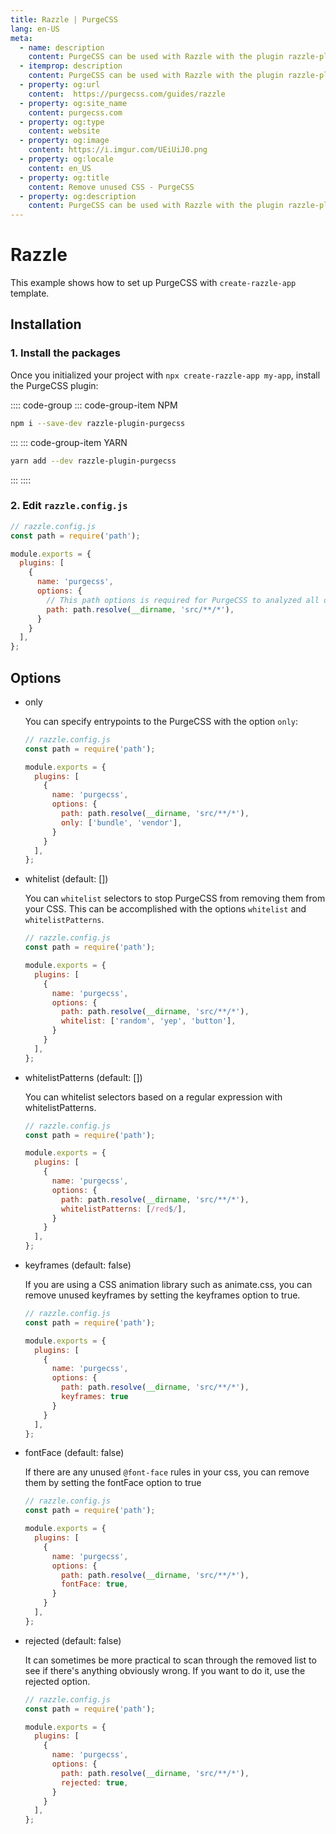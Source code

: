 ```yaml
---
title: Razzle | PurgeCSS
lang: en-US
meta:
  - name: description
    content: PurgeCSS can be used with Razzle with the plugin razzle-plugin-purgecss or with the PostCSS plugin.
  - itemprop: description
    content: PurgeCSS can be used with Razzle with the plugin razzle-plugin-purgecss or with the PostCSS plugin.
  - property: og:url
    content:  https://purgecss.com/guides/razzle
  - property: og:site_name
    content: purgecss.com
  - property: og:type
    content: website
  - property: og:image
    content: https://i.imgur.com/UEiUiJ0.png
  - property: og:locale
    content: en_US
  - property: og:title
    content: Remove unused CSS - PurgeCSS
  - property: og:description
    content: PurgeCSS can be used with Razzle with the plugin razzle-plugin-purgecss or with the PostCSS plugin.
---
```


# Razzle

This example shows how to set up PurgeCSS with `create-razzle-app` template.  

## Installation

### 1. Install the packages

Once you initialized your project with `npx create-razzle-app my-app`, install the PurgeCSS plugin:

:::: code-group
::: code-group-item NPM
```sh
npm i --save-dev razzle-plugin-purgecss
```
:::
::: code-group-item YARN
```sh
yarn add --dev razzle-plugin-purgecss
```
:::
::::

### 2. Edit `razzle.config.js`

```js
// razzle.config.js
const path = require('path');

module.exports = {
  plugins: [
    {
      name: 'purgecss',
      options: {
        // This path options is required for PurgeCSS to analyzed all of yours content
        path: path.resolve(__dirname, 'src/**/*'),
      }
    }
  ],
};
```

## Options

- only

  You can specify entrypoints to the PurgeCSS with the option `only`:

  ```js
  // razzle.config.js
  const path = require('path');

  module.exports = {
    plugins: [
      {
        name: 'purgecss',
        options: {
          path: path.resolve(__dirname, 'src/**/*'),
          only: ['bundle', 'vendor'],
        }
      }
    ],
  };
  ```

- whitelist (default: [])

  You can `whitelist` selectors to stop PurgeCSS from removing them from your CSS. This can be accomplished with the options `whitelist` and `whitelistPatterns`.

  ```js
  // razzle.config.js
  const path = require('path');

  module.exports = {
    plugins: [
      {
        name: 'purgecss',
        options: {
          path: path.resolve(__dirname, 'src/**/*'),
          whitelist: ['random', 'yep', 'button'],
        }
      }
    ],
  };
  ```

- whitelistPatterns (default: [])

  You can whitelist selectors based on a regular expression with whitelistPatterns.

  ```js
  // razzle.config.js
  const path = require('path');

  module.exports = {
    plugins: [
      {
        name: 'purgecss',
        options: {
          path: path.resolve(__dirname, 'src/**/*'),
          whitelistPatterns: [/red$/],
        }
      }
    ],
  };
  ```

- keyframes (default: false)

  If you are using a CSS animation library such as animate.css, you can remove unused keyframes by setting the keyframes option to true.

  ```js
  // razzle.config.js
  const path = require('path');

  module.exports = {
    plugins: [
      {
        name: 'purgecss',
        options: {
          path: path.resolve(__dirname, 'src/**/*'),
          keyframes: true
        }
      }
    ],
  };
  ```

- fontFace (default: false)

  If there are any unused `@font-face` rules in your css, you can remove them by setting the fontFace option to true

  ```js
  // razzle.config.js
  const path = require('path');

  module.exports = {
    plugins: [
      {
        name: 'purgecss',
        options: {
          path: path.resolve(__dirname, 'src/**/*'),
          fontFace: true,
        }
      }
    ],
  };
  ```

- rejected (default: false)

  It can sometimes be more practical to scan through the removed list to see if there's anything obviously wrong. If you want to do it, use the rejected option.

  ```js
  // razzle.config.js
  const path = require('path');

  module.exports = {
    plugins: [
      {
        name: 'purgecss',
        options: {
          path: path.resolve(__dirname, 'src/**/*'),
          rejected: true,
        }
      }
    ],
  };
  ```
